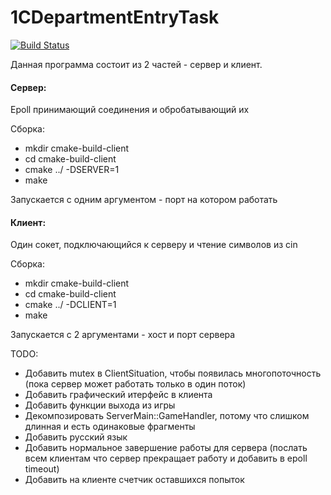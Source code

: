 # 1CDepartmentEntryTask
[![Build Status](https://travis-ci.com/2ToThe10th/1CDepartmentEntryTask.svg?token=3S6xWbBvu4EyXfDwhGsF&branch=master)](https://travis-ci.com/2ToThe10th/1CDepartmentEntryTask)

Данная программа состоит из 2 частей - сервер и клиент.

#### Сервер:
Epoll принимающий соединения и обробатывающий их

Сборка:
  - mkdir cmake-build-client
  - cd cmake-build-client
  - cmake ../ -DSERVER=1
  - make
  
Запускается с одним аргументом - порт на котором работать
  
#### Клиент:
Один сокет, подключающийся к серверу и чтение символов из cin

Сборка:
  - mkdir cmake-build-client
  - cd cmake-build-client
  - cmake ../ -DCLIENT=1
  - make
  
Запускается с 2 аргументами - хост и порт сервера

TODO:
- Добавить mutex в ClientSituation, чтобы появилась многопоточность (пока сервер может работать только в один поток)
- Добавить графический итерфейс в клиента
- Добавить функции выхода из игры
- Декомпозировать ServerMain::GameHandler, потому что слишком длинная и есть одинаковые фрагменты
- Добавить русский язык
- Добавить нормальное завершение работы для сервера (послать всем клиентам что сервер прекращает работу и добавить в epoll timeout)
- Добавить на клиенте счетчик оставшихся попыток
